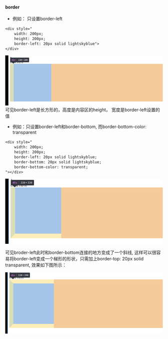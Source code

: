 #### border

* 例如： 只设置border-left

```
<div style="
    width: 200px;
    height: 200px; 
    border-left: 20px solid lightskyblue">
</div>
```

![avatar](https://github.com/baoendemao/css-summary/blob/master/images/border-left-only.png)
可见border-left是长方形的，高度是内容区的height， 宽度是border-left设置的值

* 例如：只设置border-left和border-bottom, 而border-bottom-color: transparent

```
<div style="
    width: 200px;
    height: 200px;
    border-left: 20px solid lightskyblue;
    border-bottom: 20px solid lightskyblue;
    border-bottom-color: transparent;
"></div>

```

![avatar](https://github.com/baoendemao/css-summary/blob/master/images/border-left-bottom.png)

可见broder-left此时和border-bottom连接的地方变成了一个斜线, 这样可以很容易将border-left变成一个梯形的形状，只需加上border-top: 20px solid transparent, 效果如下图所示：

![avatar](https://github.com/baoendemao/css-summary/blob/master/images/tixing.png)

